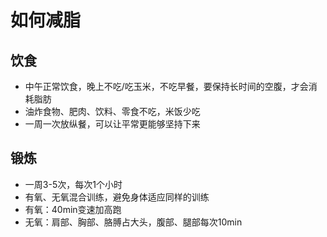 # 如何减脂

## 饮食

- 中午正常饮食，晚上不吃/吃玉米，不吃早餐，要保持长时间的空腹，才会消耗脂肪
- 油炸食物、肥肉、饮料、零食不吃，米饭少吃
- 一周一次放纵餐，可以让平常更能够坚持下来

## 锻炼

- 一周3-5次，每次1个小时
- 有氧、无氧混合训练，避免身体适应同样的训练
- 有氧：40min变速加高跑
- 无氧：肩部、胸部、胳膊占大头，腹部、腿部每次10min



